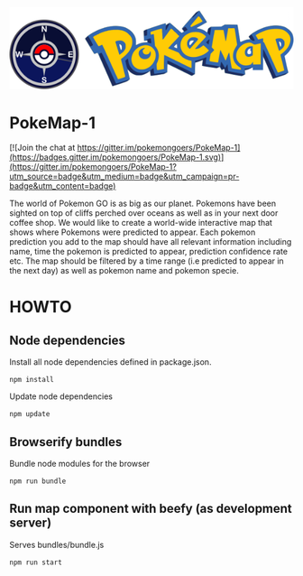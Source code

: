 ![PokeMap-1](./misc/pokemaplogo.png)
# PokeMap-1

[![Join the chat at https://gitter.im/pokemongoers/PokeMap-1](https://badges.gitter.im/pokemongoers/PokeMap-1.svg)](https://gitter.im/pokemongoers/PokeMap-1?utm_source=badge&utm_medium=badge&utm_campaign=pr-badge&utm_content=badge)

The world of Pokemon GO is as big as our planet. Pokemons have been sighted on top of cliffs perched over oceans as well as in your next door coffee shop. We would like to create a world-wide interactive map that shows where Pokemons were predicted to appear. Each pokemon prediction you add to the map should have all relevant information including name, time the pokemon is predicted to appear, prediction confidence rate etc. The map should be filtered by a time range (i.e predicted to appear in the next day) as well as pokemon name and pokemon specie.

# HOWTO 
## Node dependencies
Install all node dependencies defined in package.json.
```shell
npm install
```

Update node dependencies
```shell
npm update 
```
 
## Browserify bundles
Bundle node modules for the browser
```shell
npm run bundle
```

## Run map component with beefy (as development server)
Serves bundles/bundle.js  
```shell
npm run start 
```
